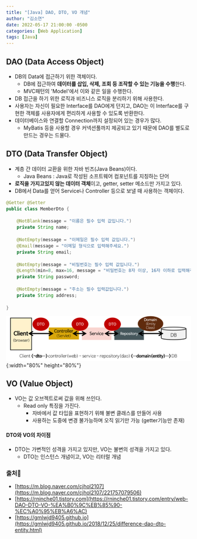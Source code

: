 ```yaml
---
title: "[Java] DAO, DTO, VO 개념"
author: "김소연"
date: 2022-05-17 21:00:00 -0500
categories: [Web Application]
tags: [Java]
---
```




## DAO (Data Access Object)

- DB의 Data에 접근하기 위한 객체이다.
  - DB에 접근하여 **데이터를 삽입, 삭제, 조회 등 조작할 수 있는 기능을 수행**한다.
  - MVC패턴의 'Model'에서 이와 같은 일을 수행한다.
- DB 접근을 하기 위한 로직과 비즈니스 로직을 분리하기 위해 사용한다.
- 사용자는 자신이 필요한 Interface를 DAO에게 던지고, DAO는 이 Interface를 구현한 객체를 사용자에게 편리하게 사용할 수 있도록 반환한다.
- 데이터베이스와 연결할 Connection까지 설정되어 있는 경우가 많다.
  - MyBatis 등을 사용할 경우 커넥션풀까지 제공되고 있기 때문에 DAO를 별도로 만드는 경우는 드물다.



## DTO (Data Transfer Object)

- 계층 간 데이터 교환을 위한 자바 빈즈(Java Beans)이다.
  - Java Beans : Java로 작성된 소프트웨어 컴포넌트를 지칭하는 단어
- **로직을 가지고있지 않는 데이터 객체**이고, getter, setter 메소드만 가지고 있다.
- DB에서 Data를 얻어 Service나 Controller 등으로 보낼 때 사용하는 객체이다.

```java
@Getter @Setter
public class MemberDto {

    @NotBlank(message = "이름은 필수 입력 값입니다.")
    private String name;

    @NotEmpty(message = "이메일은 필수 입력 값입니다.")
    @Email(message = "이메일 형식으로 입력해주세요.")
    private String email;

    @NotEmpty(message = "비밀번호는 필수 입력 값입니다.")
    @Length(min=8, max=16, message = "비밀번호는 8자 이상, 16자 이하로 입력해주세요.")
    private String password;

    @NotEmpty(message = "주소는 필수 입력값입니다.")
    private String address;

}
```



![dto](/assets/img/dto.png){:width="80%" height="80%"}



## VO (Value Object)

- VO는 값 오브젝트로써 값을 위해 쓰인다.
  - Read only 특징을 가진다. 
    - 자바에서 값 타입을 표현하기 위해 불변 클래스를 만들어 사용
    - 사용하는 도중에 변경 불가능하며 오직 읽기만 가능 (getter기능만 존재)

#### DTO와 VO의 차이점

- DTO는 가변적인 성격을 가지고 있지만, VO는 불변의 성격을 가지고 있다.
  - DTO는 인스턴스 개념이고, VO는 리터럴 개념



### 출처📎


- [https://m.blog.naver.com/cjhol2107](https://m.blog.naver.com/cjhol2107/221757079506)
- [https://rninche01.tistory.com](https://rninche01.tistory.com/entry/web-DAO-DTO-VO-%EA%B0%9C%EB%85%90-%EC%A0%95%EB%A6%AC)
- [https://gmlwjd9405.github.io](https://gmlwjd9405.github.io/2018/12/25/difference-dao-dto-entity.html)
